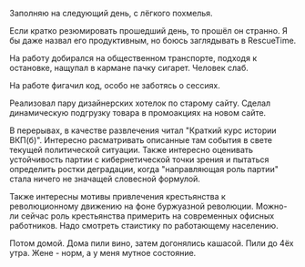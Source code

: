 Заполняю на следующий день, с лёгкого похмелья.

Если кратко резюмировать прошедший день, то прошёл он странно. Я бы даже назвал его продуктивным, но боюсь заглядывать в RescueTime.

На работу добирался на общественном транспорте, подходя к остановке, нащупал в кармане пачку сигарет. Человек слаб.

На работе фигачил код, особо не заботясь о сессиях.

Реализовал пару дизайнерских хотелок по старому сайту. Сделал динамическую подгрузку товара в промоакциях на новом сайте.

В перерывах, в качестве развлечения читал "Краткий курс истории ВКП(б)". Интересно расматривать описанные там события в свете текущей политической ситуации. Также интересно оценивать устойчивость партии с кибернетической точки зрения и пытаться определить ростки деградации, когда "направляющая роль партии" стала ничего не значащей словесной формулой.

Также интересны мотивы привлечения крестьянства к революционному движению на фоне буржуазной революции. Можно-ли сейчас роль крестьянства примерить на современных офисных работников. Надо смотреть стаистику по работающему населению.

Потом домой. Дома пили вино, затем догонялись кашасой.
Пили до 4ёх утра. Жене - норм, а у меня мутное состояние.